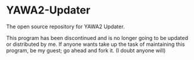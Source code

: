 # YAWA2-Updater
The open source repository for YAWA2 Updater.

This program has been discontinued and is no longer going to be updated or distributed by me. If anyone wants take up the task of maintaining this program, be my guest; go ahead and fork it. (I doubt anyone will)
